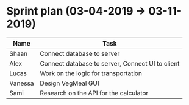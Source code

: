 <h1>Sprint plan (03-04-2019 -> 03-11-2019)</h1>

| Name | Task |
| --- | --- |
| Shaan | Connect database to server |
| Alex | Connect database to server, Connect UI to client |
| Lucas | Work on the logic for transportation|
| Vanessa | Design VegMeal GUI |
| Sami | Research on the API for the calculator |